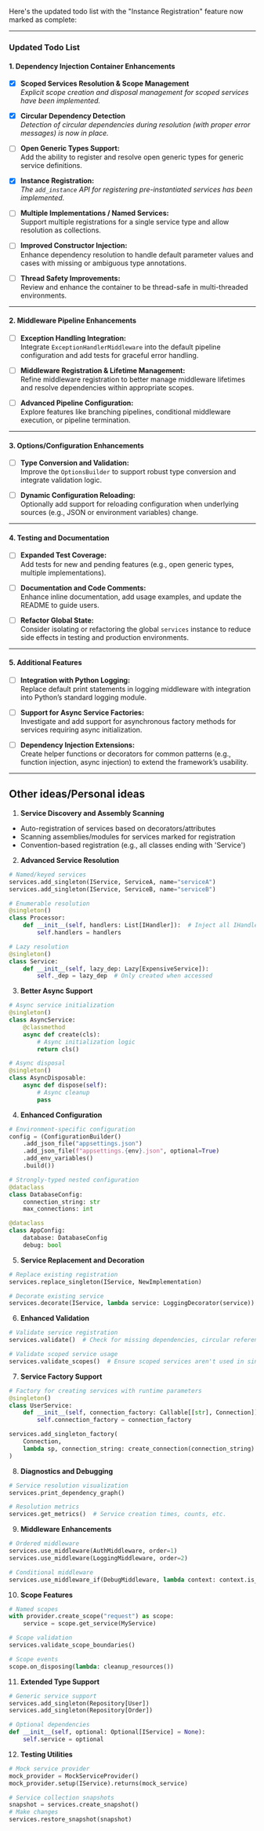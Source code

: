 Here's the updated todo list with the "Instance Registration" feature now marked as complete:

---

### Updated Todo List

#### 1. Dependency Injection Container Enhancements

- [x] **Scoped Services Resolution & Scope Management**  
  *Explicit scope creation and disposal management for scoped services have been implemented.*

- [x] **Circular Dependency Detection**  
  *Detection of circular dependencies during resolution (with proper error messages) is now in place.*

- [ ] **Open Generic Types Support:**  
  Add the ability to register and resolve open generic types for generic service definitions.

- [x] **Instance Registration:**  
  *The `add_instance` API for registering pre-instantiated services has been implemented.*

- [ ] **Multiple Implementations / Named Services:**  
  Support multiple registrations for a single service type and allow resolution as collections.

- [ ] **Improved Constructor Injection:**  
  Enhance dependency resolution to handle default parameter values and cases with missing or ambiguous type annotations.

- [ ] **Thread Safety Improvements:**  
  Review and enhance the container to be thread-safe in multi-threaded environments.

---

#### 2. Middleware Pipeline Enhancements

- [ ] **Exception Handling Integration:**  
  Integrate `ExceptionHandlerMiddleware` into the default pipeline configuration and add tests for graceful error handling.

- [ ] **Middleware Registration & Lifetime Management:**  
  Refine middleware registration to better manage middleware lifetimes and resolve dependencies within appropriate scopes.

- [ ] **Advanced Pipeline Configuration:**  
  Explore features like branching pipelines, conditional middleware execution, or pipeline termination.

---

#### 3. Options/Configuration Enhancements

- [ ] **Type Conversion and Validation:**  
  Improve the `OptionsBuilder` to support robust type conversion and integrate validation logic.

- [ ] **Dynamic Configuration Reloading:**  
  Optionally add support for reloading configuration when underlying sources (e.g., JSON or environment variables) change.

---

#### 4. Testing and Documentation

- [ ] **Expanded Test Coverage:**  
  Add tests for new and pending features (e.g., open generic types, multiple implementations).

- [ ] **Documentation and Code Comments:**  
  Enhance inline documentation, add usage examples, and update the README to guide users.

- [ ] **Refactor Global State:**  
  Consider isolating or refactoring the global `services` instance to reduce side effects in testing and production environments.

---

#### 5. Additional Features

- [ ] **Integration with Python Logging:**  
  Replace default print statements in logging middleware with integration into Python’s standard logging module.

- [ ] **Support for Async Service Factories:**  
  Investigate and add support for asynchronous factory methods for services requiring async initialization.

- [ ] **Dependency Injection Extensions:**  
  Create helper functions or decorators for common patterns (e.g., function injection, async injection) to extend the framework’s usability.

---

## Other ideas/Personal ideas

1. **Service Discovery and Assembly Scanning**
- Auto-registration of services based on decorators/attributes
- Scanning assemblies/modules for services marked for registration
- Convention-based registration (e.g., all classes ending with 'Service')

2. **Advanced Service Resolution**
```python
# Named/keyed services
services.add_singleton(IService, ServiceA, name="serviceA")
services.add_singleton(IService, ServiceB, name="serviceB")

# Enumerable resolution
@singleton()
class Processor:
    def __init__(self, handlers: List[IHandler]):  # Inject all IHandler implementations
        self.handlers = handlers

# Lazy resolution
@singleton()
class Service:
    def __init__(self, lazy_dep: Lazy[ExpensiveService]):
        self._dep = lazy_dep  # Only created when accessed
```

3. **Better Async Support**
```python
# Async service initialization
@singleton()
class AsyncService:
    @classmethod
    async def create(cls):
        # Async initialization logic
        return cls()

# Async disposal
@singleton()
class AsyncDisposable:
    async def dispose(self):
        # Async cleanup
        pass
```

4. **Enhanced Configuration**
```python
# Environment-specific configuration
config = (ConfigurationBuilder()
    .add_json_file("appsettings.json")
    .add_json_file(f"appsettings.{env}.json", optional=True)
    .add_env_variables()
    .build())

# Strongly-typed nested configuration
@dataclass
class DatabaseConfig:
    connection_string: str
    max_connections: int

@dataclass
class AppConfig:
    database: DatabaseConfig
    debug: bool
```

5. **Service Replacement and Decoration**
```python
# Replace existing registration
services.replace_singleton(IService, NewImplementation)

# Decorate existing service
services.decorate(IService, lambda service: LoggingDecorator(service))
```

6. **Enhanced Validation**
```python
# Validate service registration
services.validate()  # Check for missing dependencies, circular references

# Validate scoped service usage
services.validate_scopes()  # Ensure scoped services aren't used in singletons
```

7. **Service Factory Support**
```python
# Factory for creating services with runtime parameters
@singleton()
class UserService:
    def __init__(self, connection_factory: Callable[[str], Connection]):
        self.connection_factory = connection_factory

services.add_singleton_factory(
    Connection, 
    lambda sp, connection_string: create_connection(connection_string)
)
```

8. **Diagnostics and Debugging**
```python
# Service resolution visualization
services.print_dependency_graph()

# Resolution metrics
services.get_metrics()  # Service creation times, counts, etc.
```

9. **Middleware Enhancements**
```python
# Ordered middleware
services.use_middleware(AuthMiddleware, order=1)
services.use_middleware(LoggingMiddleware, order=2)

# Conditional middleware
services.use_middleware_if(DebugMiddleware, lambda context: context.is_debug)
```

10. **Scope Features**
```python
# Named scopes
with provider.create_scope("request") as scope:
    service = scope.get_service(MyService)

# Scope validation
services.validate_scope_boundaries()

# Scope events
scope.on_disposing(lambda: cleanup_resources())
```

11. **Extended Type Support**
```python
# Generic service support
services.add_singleton(Repository[User])
services.add_singleton(Repository[Order])

# Optional dependencies
def __init__(self, optional: Optional[IService] = None):
    self.service = optional
```

12. **Testing Utilities**
```python
# Mock service provider
mock_provider = MockServiceProvider()
mock_provider.setup(IService).returns(mock_service)

# Service collection snapshots
snapshot = services.create_snapshot()
# Make changes
services.restore_snapshot(snapshot)
